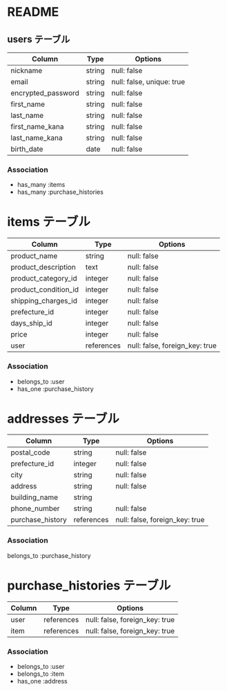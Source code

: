 # README

## users テーブル

| Column               | Type   | Options                   |
| --------             | ------ | -----------               |  
| nickname             | string | null: false               |
| email                | string | null: false, unique: true |
| encrypted_password   | string | null: false               |
| first_name           | string | null: false               |      
| last_name            | string | null: false               |       
| first_name_kana      | string | null: false               |
| last_name_kana       | string | null: false               |
| birth_date           | date   | null: false               |  


### Association

- has_many :items
- has_many  :purchase_histories

# items テーブル

| Column              | Type          |  Options                        |
| --------            | ------        | -----------                     |
| product_name        | string        |  null: false                    |
| product_description | text          |  null: false                    | 
| product_category_id | integer       |  null: false                    |
| product_condition_id| integer       |  null: false                    |
| shipping_charges_id | integer       |  null: false                    |
| prefecture_id       | integer       |  null: false                    |
| days_ship_id        | integer       |  null: false                    |
| price               | integer       |  null: false                    |
| user                | references    |  null: false, foreign_key: true |

### Association

- belongs_to :user
- has_one    :purchase_history




# addresses テーブル

| Column           | Type       | Options                         |
| --------         | ------     | -----------                     |
| postal_code      | string     |  null: false                    |
| prefecture_id    | integer    |  null: false                    |
| city             | string     |  null: false                    |
| address          | string     |  null: false                    |
| building_name    | string     |                                 |
| phone_number     | string     |  null: false                    |
| purchase_history | references |  null: false, foreign_key: true |

 

### Association
belongs_to :purchase_history


# purchase_histories テーブル

| Column           | Type       | Options                       |
| --------         | ------     | -----------                   |
| user             | references | null: false, foreign_key: true|
| item             | references | null: false, foreign_key: true|

### Association

- belongs_to :user
- belongs_to :item
- has_one :address